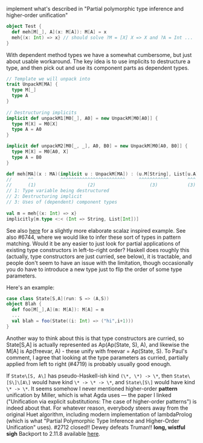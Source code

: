 implement what's described in "Partial polymorphic type inference and higher-order unification"

```scala
object Test {
  def meh[M[_], A](x: M[A]): M[A] = x
  meh{(x: Int) => x} // should solve ?M = [X] X => X and ?A = Int ... 
}
```
With dependent method types we have a somewhat cumbersome, but just about usable workaround. The key idea is to use implicits to destructure a type, and then pick out and use its component parts as dependent types.

```scala
// Template we will unpack into
trait UnpackM[MA] {
  type M[_]
  type A
}
  
// Destructuring implicits
implicit def unpackM1[M0[_], A0] = new UnpackM[M0[A0]] {
  type M[X] = M0[X]
  type A = A0
}

implicit def unpackM2[M0[_, _], A0, B0] = new UnpackM[M0[A0, B0]] {
  type M[X] = M0[A0, X]
  type A = B0
}

def meh[MA](x : MA)(implicit u : UnpackM[MA]) : (u.M[String], List[u.A]) = null
//      ^^          ^^^^^^^^^^^^^^^^^^^^^^^^     ^^^^^^^^^^^       ^^^
//      (1)                   (2)                    (3)           (3)
// 1: Type variable being destructured
// 2: Destructuring implicit
// 3: Uses of (dependent) component types
  
val m = meh{(x: Int) => x}
implicitly[m.type <:< (Int => String, List[Int])]
```

See also [here](http://goo.gl/efy8F) for a slightly more elaborate scalaz inspired example.
See also #6744, where we would like to infer these sort of types in pattern matching.
Would it be any easier to just look for partial applications of existing type constructors in left-to-right order? Haskell does roughly this (actually, type constructors are just curried, see below), it is tractable, and people don't seem to have an issue with the limitation, though occasionally you do have to introduce a new type just to flip the order of some type parameters.

Here's an example:

```scala
case class State[S,A](run: S => (A,S))
object Blah {
  def foo[M[_],A](m: M[A]): M[A] = m
  ...
  val blah = foo(State((i: Int) => ("hi",i+1)))
}
```

Another way to think about this is that type constructors are curried, so State[S,A] is actually represented as Ap(Ap(State, S), A), and likewise the M[A] is Ap(freevar, A) - these unify with freevar = Ap(State, S).
To Paul's comment, I agree that looking at the type parameters as curried, partially applied from left to right (#4719) is probably usually good enough.

If `State\[S, A\]` has pseudo-Haskell-ish kind `(\*, \*) -> \*`, then `State\[S\]\[A\]` would have kind `\* -> \* -> \*`, and `State\[S\]` would have kind `\* -> \*`.
It seems somehow I never mentioned higher-order **pattern** unification by Miller, which is what Agda uses — the paper I linked ("Unification via explicit substitutions: The case of higher-order patterns") is indeed about that. For whatever reason, everybody steers away from the original Huet algorithm, including modern implementation of lambdaProlog (which is what "Partial Polymorphic Type Inference and Higher-Order Unification" uses).
#2712 closed!! Dewey defeats Truman!!
**long, wistful sigh**
Backport to 2.11.8 available [here](https://github.com/typelevel/scala).

